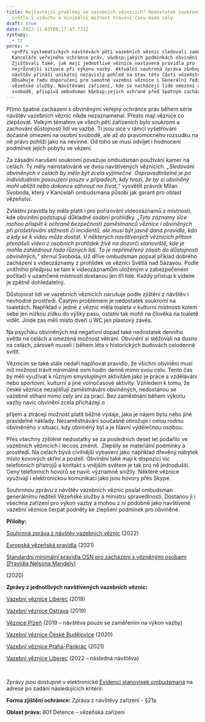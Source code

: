 ```yaml
---
title: Nejčastější problémy ve vazebních věznicích? Nedostatek soukromí, málo
  světla i vzduchu a minimální možnost trávení času mimo cely
draft: true
date: 2022-11-03T08:17:47.731Z
vystupy:
  - tz
perex: >
  <p>Při systematických návštěvách pěti vazebních věznic sledovali zaměstnanci
  Kanceláře veřejného ochránce práv, v&nbsp;jakých podmínkách obvinění žijí.
  Zjišťovali také, jak mají jednotlivé věznice nastavená pravidla pro
  nejrůznější situace při výkonu vazby. Aktuální souhrnná zpráva z&nbsp;těchto
  návštěv přináší unikátní nezávislý pohled na stav této části vězeňství.
  Obsahuje řadu doporučení pro samotné vazební věznice i Generální ředitelství
  vězeňské služby. Návštěvami zařízení, kde se nacházejí lidé omezení na osobní
  svobodě, přispívá ombudsman k&nbsp;jejich ochraně před špatným zacházením.</p>
---
```

<p>Přímo špatné zacházení s&nbsp;obviněnými veřejný ochránce práv během série návštěv vazebních věznic nikde nezaznamenal. Přesto mají věznice co zlepšovat. Velkým tématem ve všech pěti zařízeních bylo soukromí a zachování důstojnosti lidí ve vazbě. Ti jsou sice v&nbsp;rámci vyšetřování dočasně omezení na osobní svobodě, ale až do pravomocného rozsudku na ně právo pohlíží jako na nevinné. Od toho se musí odvíjet i hodnocení podmínek jejich pobytu ve vězení.</p>

<p>Za zásadní narušení soukromí považuje ombudsman používání kamer na celách. Ty měly nainstalované ve dvou navštívených věznicích. <em>&bdquo;Sledování obviněných v&nbsp;celách by mělo být zcela výjimečné. Ospravedlnitelné je po individuálním posouzení pouze v&nbsp;případech, kdy hrozí, že by si obviněný mohl ublížit nebo dokonce sáhnout na život,&ldquo;</em> vysvětlil právník Milan Svoboda, který v&nbsp;Kanceláři ombudsmana působí jak garant pro oblast vězeňství.</p>

<p>Zvláštní pravidla by měla platit i pro pořizování videozáznamů z&nbsp;místností, kde obvinění podstupují důkladné osobní prohlídky. <em>&bdquo;Tyto záznamy sice mohou přispět k ochraně bezpečnosti zaměstnanců věznice i obviněných při prošetřování stížností či incidentů, ale musí být jasně daná pravidla, kdo a kdy se k&nbsp;videu může dostat. V&nbsp;některých navštívených věznicích přitom přenášeli video z&nbsp;osobních prohlídek živě na dozorčí stanoviště, kde je mohla zahlédnout řada různých lidí. To je nepřiměřený zásah do důstojnosti obviněných,&ldquo;</em> shrnul Svoboda. Už dříve ombudsman popsal příklad dobrého zacházení s&nbsp;videozáznamy z&nbsp;prohlídek ve věznici Světlá nad Sázavou. Podle vnitřního předpisu se tam k&nbsp;videozáznamům uloženým v&nbsp;zabezpečeném počítači v&nbsp;uzamčené místnosti dostanou jen tři lidé. Každý přístup k&nbsp;videím je zpětně dohledatelný.</p>

<p>Důstojnost lidí ve vazebních věznicích narušuje podle zjištění z návštěv i nevhodné prostředí. Častým problémem je nedostatek soukromí na toaletách. Například v jedné z věznic měla toaleta v kulturní místnosti kolem sebe jen nízkou zídku do výšky pasu, ostatní tak mohli na člověka na toaletě vidět. Jinde zas měli místo dveří u WC jen plastový závěs.</p>

<p>Na psychiku obviněných má negativní dopad také nedostatek denního světla na celách a omezená možnost větrání. Obvinění si stěžovali na dusno na celách, zároveň museli i během léta v&nbsp;historických budovách celodenně svítit.&nbsp;</p>

<p>Věznicím se také stále nedaří naplňovat pravidlo, že všichni obvinění musí mít možnost trávit minimálně osm hodin denně mimo svou celu. Tento čas by měli využívat k různým smysluplným aktivitám jako je práce a vzdělávání nebo sportovní, kulturní a jiné volnočasové aktivity. Vzhledem k&nbsp;tomu, že české věznice nezajišťují zaměstnávání obviněných, nedostanou se vazebně stíhaní mimo cely ani za prací. Bez zaměstnání během výkonu vazby navíc obvinění zcela přicházejí o&nbsp;</p>

<p>příjem a ztrácejí možnost platit běžné výdaje, jako je nájem bytu nebo jiné pravidelné náklady. Nezaměstnávání současně ohrožuje i celou rodinu obviněného v situaci, kdy obviněný byl a je hlavní výdělečnou osobou.</p>

<p>Přes všechny zjištěné nedostatky se za posledních deset let podařilo ve vazebních věznicích i leccos změnit. &nbsp;Zlepšily se materiální podmínky a prostředí. Na celách bývá civilnější vybavení jako například dřevěný nábytek místo kovových skříní a postelí. Obvinění také mají k&nbsp;dispozici víc telefonních přístrojů a kontakt s&nbsp;vnějším světem je tak pro ně jednodušší. Ceny telefonních hovorů se navíc významně snížily. Některé věznice využívají i elektronickou komunikaci jako jsou hovory přes Skype.</p>

<p>Souhrnnou zprávu z&nbsp;návštěv vazebních věznic poslal ombudsman generálnímu řediteli Vězeňské služby a ministru spravedlnosti. Dostanou ji i všechna zařízení pro výkon vazby a mohou z ní podobně jako navštívené vazební věznice čerpat podněty ke zlepšení podmínek pro obviněné.</p>

<p><strong>Přílohy: </strong></p>

<p><a href="https://eso.ochrance.cz/Nalezene/Edit/10920">Souhrnná zpráva z návštěv&nbsp;vazebních věznic</a> (2022)</p>

<p><a href="https://www.ochrance.cz/uploads-import/ESO/EVP_CS_FIN.pdf">Evropská vězeňská pravidla</a> (2021)</p>

<p><a href="https://www.ochrance.cz/uploads-import/ochrana_osob/ZARIZENI/Veznice/Pravidla-Nelsona-Mandely.pdf">Standardní minimální pravidla OSN pro zacházení s&nbsp;vězněnými osobami (Pravidla Nelsona Mandely)</a></p>

<p>(2020)</p>

<p><strong>Zprávy z jednotlivých navštívených vazebních věznic:</strong></p>

<p><a href="https://eso.ochrance.cz/Nalezene/Edit/7320">Vazební věznice Liberec</a> (2019)</p>

<p><a href="Vazební%20věznice%20Ostrava">Vazební věznice Ostrava</a> (2019)</p>

<p><a href="https://eso.ochrance.cz/Nalezene/Edit/7408">Věznice Plzeň</a> (2019 &ndash; návštěva pouze se zaměřením na výkon vazby)</p>

<p><a href="https://eso.ochrance.cz/Nalezene/Edit/7944">Vazební věznice České Budějovice</a> (2020)</p>

<p><a href="https://eso.ochrance.cz/Nalezene/Edit/8882">Vazební věznice Praha-Pankrác</a> (2021)</p>

<p><a href="https://eso.ochrance.cz/Nalezene/Edit/10478">Vazební věznice Liberec</a> (2022 &ndash; následná návštěva)</p>

<p>&nbsp;</p>

<p>Zprávy jsou dostupné v&nbsp;elektronické <a href="https://eso.ochrance.cz/Vyhledavani/Search">Evidenci stanovisek ombudsmana</a> na adrese po zadání následujících kritérií:</p>

<p><strong>Forma zjištění ochránce:</strong> Zpráva z&nbsp;návštěvy zařízení - &sect;21a</p>

<p><strong>Oblast práva:</strong> 801 Detence &ndash; vězeňská zařízení</p>
